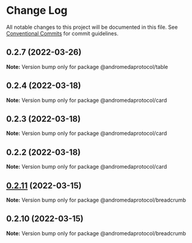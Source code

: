 # Change Log

All notable changes to this project will be documented in this file.
See [Conventional Commits](https://conventionalcommits.org) for commit guidelines.

## 0.2.7 (2022-03-26)

**Note:** Version bump only for package @andromedaprotocol/table





## 0.2.4 (2022-03-18)

**Note:** Version bump only for package @andromedaprotocol/card





## 0.2.3 (2022-03-18)

**Note:** Version bump only for package @andromedaprotocol/card





## 0.2.2 (2022-03-18)

**Note:** Version bump only for package @andromedaprotocol/card





## [0.2.11](https://github.com/andromedaprotocol/design-system/compare/@andromedaprotocol/breadcrumb@0.2.10...@andromedaprotocol/breadcrumb@0.2.11) (2022-03-15)

**Note:** Version bump only for package @andromedaprotocol/breadcrumb





## 0.2.10 (2022-03-15)

**Note:** Version bump only for package @andromedaprotocol/breadcrumb
